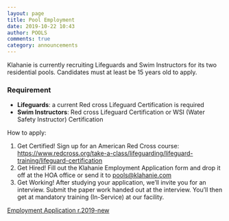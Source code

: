 ```yaml
---
layout: page
title: Pool Employment
date: 2019-10-22 10:43
author: POOLS
comments: true
category: announcements
---
```

Klahanie is currently recruiting Lifeguards and Swim Instructors for its two residential pools. Candidates must at least be 15 years old to apply.

### Requirement

* **Lifeguards**: a current Red cross Lifeguard Certification is required
* **Swim Instructors**: Red cross Lifeguard Certification or WSI (Water Safety Instructor) Certification

How to apply:
1. Get Certified! Sign up for an American Red Cross course: https://www.redcross.org/take-a-class/lifeguarding/lifeguard-training/lifeguard-certification
2. Get Hired! Fill out the Klahanie Employment Application form and drop it off at the HOA office or send it to pools@klahanie.com
3. Get Working! After studying your application, we’ll invite you for an interview. Submit the paper work handed out at the interview. You’ll then get at mandatory training (In-Service) at our facility.

<a href="http://klahanie.com/wp-content/uploads/2019/10/Employment-Application-r.2019-new.pdf">Employment Application r.2019-new</a>
